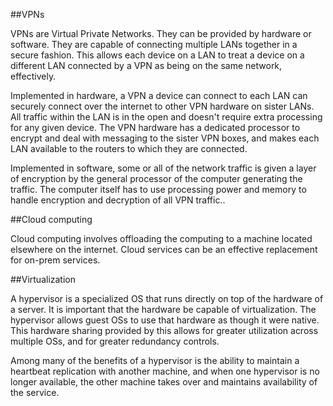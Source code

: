 ##VPNs

VPNs are Virtual Private Networks. They can be provided by hardware or
software. They are capable of connecting multiple LANs together in a secure
fashion. This allows each device on a LAN to treat a device on a different LAN
connected by a VPN as being on the same network, effectively.

Implemented in hardware, a VPN a device can connect to each LAN can securely
connect over the internet to other VPN hardware on sister LANs. All traffic
within the LAN is in the open and doesn't require extra processing for any
given device. The VPN hardware has a dedicated processor to encrypt and deal
with messaging to the sister VPN boxes, and makes each LAN available to the
routers to which they are connected.

Implemented in software, some or all of the network traffic is given a layer
of encryption by the general processor of the computer generating the traffic.
The computer itself has to use processing power and memory to handle
encryption and decryption of all VPN traffic..

##Cloud computing

Cloud computing involves offloading the computing to a machine located
elsewhere on the internet. Cloud services can be an effective replacement for
on-prem services.

##Virtualization

A hypervisor is a specialized OS that runs directly on top of the hardware of
a server. It is important that the hardware be capable of virtualization. The
hypervisor allows guest OSs to use that hardware as though it were native.
This hardware sharing provided by this allows for greater utilization across
multiple OSs, and for greater redundancy controls.

Among many of the benefits of a hypervisor is the ability to maintain a
heartbeat replication with another machine, and when one hypervisor is no
longer available, the other machine takes over and maintains availability of
the service.
